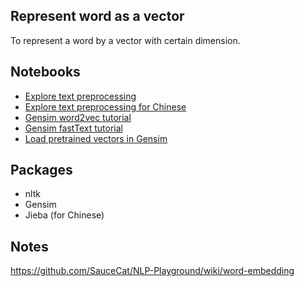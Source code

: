 
## Represent word as a vector
To represent a word by a vector with certain dimension.  

## Notebooks
- [Explore text preprocessing](https://github.com/SauceCat/NLP-Playground/blob/master/word_embedding/text_preprocess.ipynb)
- [Explore text preprocessing for Chinese](https://github.com/SauceCat/NLP-Playground/blob/master/word_embedding/jieba_test.ipynb)
- [Gensim word2vec tutorial](https://github.com/SauceCat/NLP-Playground/blob/master/word_embedding/word2vec.ipynb)
- [Gensim fastText tutorial](https://github.com/SauceCat/NLP-Playground/blob/master/word_embedding/FastText_Tutorial.ipynb)
- [Load pretrained vectors in Gensim](https://github.com/SauceCat/NLP-Playground/blob/master/word_embedding/load_pretrained_vectors.ipynb)

## Packages
- nltk
- Gensim
- Jieba (for Chinese)

## Notes
https://github.com/SauceCat/NLP-Playground/wiki/word-embedding
